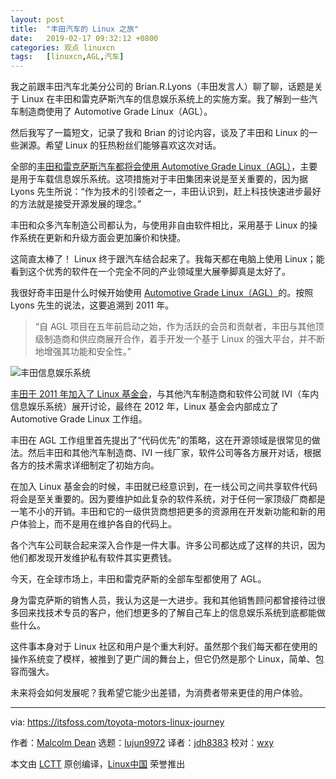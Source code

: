 ```yaml
---
layout: post
title:	"丰田汽车的 Linux 之旅"
date:	2019-02-17 09:32:12 +0800 
categories:	观点 linuxcn 
tags:	[linuxcn,AGL,汽车]
---
```



我之前跟丰田汽车北美分公司的 Brian.R.Lyons（丰田发言人）聊了聊，话题是关于 Linux 在丰田和雷克萨斯汽车的信息娱乐系统上的实施方案。我了解到一些汽车制造商使用了 Automotive Grade Linux（AGL）。


然后我写了一篇短文，记录了我和 Brian 的讨论内容，谈及了丰田和 Linux 的一些渊源。希望 Linux 的狂热粉丝们能够喜欢这次对话。


全部的[丰田和雷克萨斯汽车都将会使用 Automotive Grade Linux（AGL）](https://www.linuxfoundation.org/press-release/2018/01/automotive-grade-linux-hits-road-globally-toyota-amazon-alexa-joins-agl-support-voice-recognition/)，主要是用于车载信息娱乐系统。这项措施对于丰田集团来说是至关重要的，因为据 Lyons 先生所说：“作为技术的引领者之一，丰田认识到，赶上科技快速进步最好的方法就是接受开源发展的理念。”


丰田和众多汽车制造公司都认为，与使用非自由软件相比，采用基于 Linux 的操作系统在更新和升级方面会更加廉价和快捷。


这简直太棒了！ Linux 终于跟汽车结合起来了。我每天都在电脑上使用 Linux；能看到这个优秀的软件在一个完全不同的产业领域里大展拳脚真是太好了。


我很好奇丰田是什么时候开始使用 [Automotive Grade Linux（AGL）](https://www.automotivelinux.org/)的。按照 Lyons 先生的说法，这要追溯到 2011 年。



> 
> “自 AGL 项目在五年前启动之始，作为活跃的会员和贡献者，丰田与其他顶级制造商和供应商展开合作，着手开发一个基于 Linux 的强大平台，并不断地增强其功能和安全性。”
> 
> 
> 


![丰田信息娱乐系统](/Asserts/Images//attachment/album/201902/17/093215omrgzsdxgzgmj87c.jpg)


[丰田于 2011 年加入了 Linux 基金会](https://www.linuxfoundation.org/press-release/2011/07/toyota-joins-linux-foundation/)，与其他汽车制造商和软件公司就 IVI（车内信息娱乐系统）展开讨论，最终在 2012 年，Linux 基金会内部成立了 Automotive Grade Linux 工作组。


丰田在 AGL 工作组里首先提出了“代码优先”的策略，这在开源领域是很常见的做法。然后丰田和其他汽车制造商、IVI 一线厂家，软件公司等各方展开对话，根据各方的技术需求详细制定了初始方向。


在加入 Linux 基金会的时候，丰田就已经意识到，在一线公司之间共享软件代码将会是至关重要的。因为要维护如此复杂的软件系统，对于任何一家顶级厂商都是一笔不小的开销。丰田和它的一级供货商想把更多的资源用在开发新功能和新的用户体验上，而不是用在维护各自的代码上。


各个汽车公司联合起来深入合作是一件大事。许多公司都达成了这样的共识，因为他们都发现开发维护私有软件其实更费钱。


今天，在全球市场上，丰田和雷克萨斯的全部车型都使用了 AGL。


身为雷克萨斯的销售人员，我认为这是一大进步。我和其他销售顾问都曾接待过很多回来找技术专员的客户，他们想更多的了解自己车上的信息娱乐系统到底都能做些什么。


这件事本身对于 Linux 社区和用户是个重大利好。虽然那个我们每天都在使用的操作系统变了模样，被推到了更广阔的舞台上，但它仍然是那个 Linux，简单、包容而强大。


未来将会如何发展呢？我希望它能少出差错，为消费者带来更佳的用户体验。




---


via: <https://itsfoss.com/toyota-motors-linux-journey>


作者：[Malcolm Dean](https://itsfoss.com/toyota-motors-linux-journey) 选题：[lujun9972](https://github.com/lujun9972) 译者：[jdh8383](https://github.com/jdh8383) 校对：[wxy](https://github.com/wxy)


本文由 [LCTT](https://github.com/LCTT/TranslateProject) 原创编译，[Linux中国](https://linux.cn/) 荣誉推出
